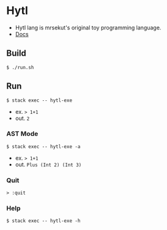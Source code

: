 # Hytl

- Hytl lang is mrsekut's original toy programming language.
- [Docs](https://scrapbox.io/mrsekut-p/Hytl)

## Build

`$ ./run.sh`

## Run

`$ stack exec -- hytl-exe`

- ex. `> 1+1`
- out. `2`

### AST Mode

`$ stack exec -- hytl-exe -a`

- ex. `> 1+1`
- out. `Plus (Int 2) (Int 3)`

### Quit

`> :quit`

### Help

`$ stack exec -- hytl-exe -h`
